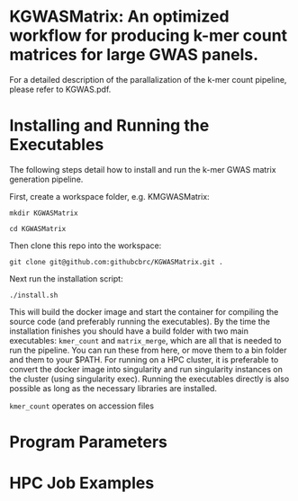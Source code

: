 # KGWASMatrix: An optimized workflow for producing k-mer count matrices for large GWAS panels.
For a detailed description of the parallalization of the k-mer count pipeline, please refer to KGWAS.pdf. 

# Installing and Running the Executables
The following steps detail how to install and run the k-mer GWAS matrix generation pipeline.

First, create a workspace folder, e.g. KMGWASMatrix:

``
mkdir KGWASMatrix
``

``
cd KGWASMatrix
``

Then clone this repo into the workspace:

``
git clone git@github.com:githubcbrc/KGWASMatrix.git .
``

Next run the installation script:

``
./install.sh
``

This will build the docker image and start the container for compiling the source code (and preferably running the executables). By the time the installation finishes you should have a build folder with two main executables:
``kmer_count`` and ``matrix_merge``, which are all that is needed to run the pipeline. You can run these from here, or move them to a bin folder and them to your $PATH. For running on a HPC cluster, it is preferable to convert the docker image into singularity and run singularity instances on the cluster (using singularity exec). Running the executables directly is also possible as long as the necessary libraries are installed.

`kmer_count` operates on accession files


# Program Parameters

# HPC Job Examples
